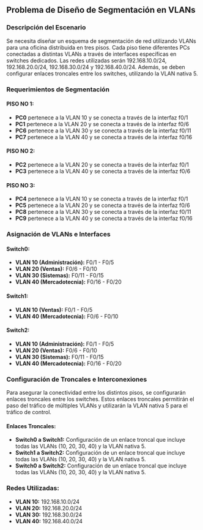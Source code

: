 ## Problema de Diseño de Segmentación en VLANs

### Descripción del Escenario
Se necesita diseñar un esquema de segmentación de red utilizando VLANs para una oficina distribuida en tres pisos. Cada piso tiene diferentes PCs conectadas a distintas VLANs a través de interfaces específicas en switches dedicados. Las redes utilizadas serán 192.168.10.0/24, 192.168.20.0/24, 192.168.30.0/24 y 192.168.40.0/24. Además, se deben configurar enlaces troncales entre los switches, utilizando la VLAN nativa 5.

### Requerimientos de Segmentación
#### PISO NO 1:
- **PC0** pertenece a la VLAN 10 y se conecta a través de la interfaz f0/1
- **PC1** pertenece a la VLAN 20 y se conecta a través de la interfaz f0/6
- **PC6** pertenece a la VLAN 30 y se conecta a través de la interfaz f0/11
- **PC7** pertenece a la VLAN 40 y se conecta a través de la interfaz f0/16

#### PISO NO 2:
- **PC2** pertenece a la VLAN 20 y se conecta a través de la interfaz f0/1
- **PC3** pertenece a la VLAN 40 y se conecta a través de la interfaz f0/6

#### PISO NO 3:
- **PC4** pertenece a la VLAN 10 y se conecta a través de la interfaz f0/1
- **PC5** pertenece a la VLAN 20 y se conecta a través de la interfaz f0/6
- **PC8** pertenece a la VLAN 30 y se conecta a través de la interfaz f0/11
- **PC9** pertenece a la VLAN 40 y se conecta a través de la interfaz f0/16

### Asignación de VLANs e Interfaces
#### Switch0:
- **VLAN 10 (Administración):** F0/1 - F0/5
- **VLAN 20 (Ventas):** F0/6 - F0/10
- **VLAN 30 (Sistemas):** F0/11 - F0/15
- **VLAN 40 (Mercadotecnia):** F0/16 - F0/20

#### Switch1:
- **VLAN 10 (Ventas):** F0/1 - F0/5
- **VLAN 40 (Mercadotecnia):** F0/6 - F0/10

#### Switch2:
- **VLAN 10 (Administración):** F0/1 - F0/5
- **VLAN 20 (Ventas):** F0/6 - F0/10
- **VLAN 30 (Sistemas):** F0/11 - F0/15
- **VLAN 40 (Mercadotecnia):** F0/16 - F0/20

### Configuración de Troncales e Interconexiones
Para asegurar la conectividad entre los distintos pisos, se configurarán enlaces troncales entre los switches. Estos enlaces troncales permitirán el paso del tráfico de múltiples VLANs y utilizarán la VLAN nativa 5 para el tráfico de control.

#### Enlaces Troncales:
- **Switch0 a Switch1:** Configuración de un enlace troncal que incluye todas las VLANs (10, 20, 30, 40) y la VLAN nativa 5.
- **Switch1 a Switch2:** Configuración de un enlace troncal que incluye todas las VLANs (10, 20, 30, 40) y la VLAN nativa 5.
- **Switch0 a Switch2:** Configuración de un enlace troncal que incluye todas las VLANs (10, 20, 30, 40) y la VLAN nativa 5.

### Redes Utilizadas:
- **VLAN 10:** 192.168.10.0/24
- **VLAN 20:** 192.168.20.0/24
- **VLAN 30:** 192.168.30.0/24
- **VLAN 40:** 192.168.40.0/24
